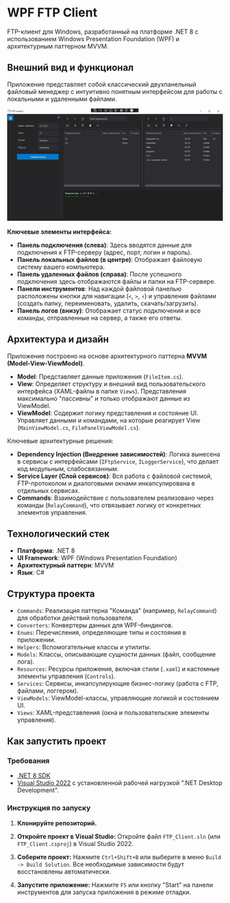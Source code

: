 # WPF FTP Client

FTP-клиент для Windows, разработанный на платформе .NET 8 с использованием Windows Presentation Foundation (WPF) и архитектурным паттерном MVVM.

## Внешний вид и функционал

Приложение представляет собой классический двухпанельный файловый менеджер с интуитивно понятным интерфейсом для работы с локальными и удаленными файлами.

![Рабочее окно FTP-клиента](./screenshots/main_window.jpg)

**Ключевые элементы интерфейса:**

*   **Панель подключения (слева)**: Здесь вводятся данные для подключения к FTP-серверу (адрес, порт, логин и пароль).
*   **Панель локальных файлов (в центре)**: Отображает файловую систему вашего компьютера.
*   **Панель удаленных файлов (справа)**: После успешного подключения здесь отображаются файлы и папки на FTP-сервере.
*   **Панели инструментов**: Над каждой файловой панелью расположены кнопки для навигации (`<`, `>`, `↑`) и управления файлами (создать папку, переименовать, удалить, скачать/загрузить).
*   **Панель логов (внизу)**: Отображает статус подключения и все команды, отправленные на сервер, а также его ответы.

## Архитектура и дизайн

Приложение построено на основе архитектурного паттерна **MVVM (Model-View-ViewModel)**.

*   **Model**: Представляет данные приложения (`FileItem.cs`).
*   **View**: Определяет структуру и внешний вид пользовательского интерфейса (XAML-файлы в папке `Views`). Представления максимально "пассивны" и только отображают данные из ViewModel.
*   **ViewModel**: Содержит логику представления и состояние UI. Управляет данными и командами, на которые реагирует View (`MainViewModel.cs`, `FilePanelViewModel.cs`).

Ключевые архитектурные решения:

*   **Dependency Injection (Внедрение зависимостей)**: Логика вынесена в сервисы с интерфейсами (`IFtpService`, `ILoggerService`), что делает код модульным, слабосвязанным.
*   **Service Layer (Слой сервисов)**: Вся работа с файловой системой, FTP-протоколом и диалоговыми окнами инкапсулирована в отдельных сервисах.
*   **Commands**: Взаимодействие с пользователем реализовано через команды (`RelayCommand`), что отвязывает логику от конкретных элементов управления.

## Технологический стек

*   **Платформа**: .NET 8
*   **UI Framework**: WPF (Windows Presentation Foundation)
*   **Архитектурный паттерн**: MVVM
*   **Язык**: C#

## Структура проекта

*   `Commands`: Реализация паттерна "Команда" (например, `RelayCommand`) для обработки действий пользователя.
*   `Converters`: Конвертеры данных для WPF-биндингов.
*   `Enums`: Перечисления, определяющие типы и состояния в приложении.
*   `Helpers`: Вспомогательные классы и утилиты.
*   `Models`: Классы, описывающие сущности данных (файл, сообщение лога).
*   `Resources`: Ресурсы приложения, включая стили (`.xaml`) и кастомные элементы управления (`Controls`).
*   `Services`: Сервисы, инкапсулирующие бизнес-логику (работа с FTP, файлами, логгером).
*   `ViewModels`: ViewModel-классы, управляющие логикой и состоянием UI.
*   `Views`: XAML-представления (окна и пользовательские элементы управления).

## Как запустить проект

### Требования

*   [.NET 8 SDK](https://dotnet.microsoft.com/en-us/download/dotnet/8.0)
*   [Visual Studio 2022](https://visualstudio.microsoft.com/ru/vs/) с установленной рабочей нагрузкой ".NET Desktop Development".

### Инструкция по запуску

1.  **Клонируйте репозиторий.**

2.  **Откройте проект в Visual Studio:**
    Откройте файл `FTP_Client.sln` (или `FTP_Client.csproj`) в Visual Studio 2022.

3.  **Соберите проект:**
    Нажмите `Ctrl+Shift+B` или выберите в меню `Build -> Build Solution`. Все необходимые зависимости будут восстановлены автоматически.

4.  **Запустите приложение:**
    Нажмите `F5` или кнопку "Start" на панели инструментов для запуска приложения в режиме отладки.
